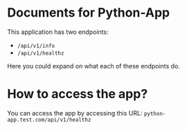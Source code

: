 #  Documents for Python-App

This application has two endpoints:
-  `/api/v1/info`
-  `/api/v1/healthz`

Here you could expand on what each of these endpoints do.

# How to access the app?

You can access the app by accessing this URL: `python-app.test.com/api/v1/healthz`
